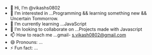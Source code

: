 - 👋 Hi, I’m @vikashs0802
- 👀 I’m interested in ...Programming && learning something new && Uncertain Tommorrow.
- 🌱 I’m currently learning ...JavaScript
- 💞️ I’m looking to collaborate on ...Projects made with Javascript
- 📫 How to reach me ...gmail- s.vikash0802@gmail.com
- 😄 Pronouns: ...
- ⚡ Fun fact: ...

<!---
vikashs0802/vikashs0802 is a ✨ special ✨ repository because its `README.md` (this file) appears on your GitHub profile.
You can click the Preview link to take a look at your changes.
--->
